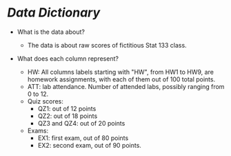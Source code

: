 # *Data Dictionary*
  
  
  
  
+ What is the data about?
    + The data is about raw scores of fictitious Stat 133 class.

+ What does each column represent?
    + HW: All columns labels starting with "HW", from HW1 to HW9, are homework assignments, with each of them out of 100 total points. 
    + ATT: lab attendance. Number of attended labs, possibly ranging from 0 to 12.
    + Quiz scores:
        + QZ1: out of 12 points
        + QZ2: out of 18 points
        + QZ3 and QZ4: out of 20 points
    + Exams:
        + EX1: first exam, out of 80 points
        + EX2: second exam, out of 90 points.
    